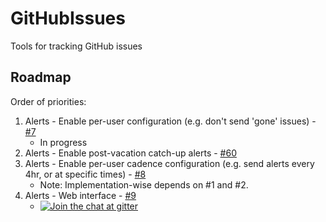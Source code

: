 # GitHubIssues
Tools for tracking GitHub issues

## Roadmap

Order of priorities:
1. Alerts - Enable per-user configuration (e.g. don't send 'gone' issues) - [#7](https://github.com/karelz/GitHubIssues/issues/7)
   * In progress
2. Alerts - Enable post-vacation catch-up alerts - [#60](https://github.com/karelz/GitHubIssues/issues/60)
3. Alerts - Enable per-user cadence configuration (e.g. send alerts every 4hr, or at specific times) - [#8](https://github.com/karelz/GitHubIssues/issues/8)
    * Note: Implementation-wise depends on #1 and #2.
4. Alerts - Web interface - [#9](https://github.com/karelz/GitHubIssues/issues/9)
    * [![Join the chat at gitter](https://badges.gitter.im/Join%20Chat.svg)](https://gitter.im/GitHubNotifications/Lobby?utm_source=badge&utm_medium=badge&utm_campaign=pr-badge&utm_content=badge)
